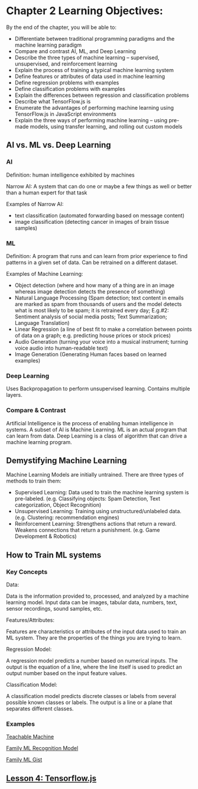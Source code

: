 # Chapter 2 Learning Objectives:
By the end of the chapter, you will be able to:

- Differentiate between traditional programming paradigms and the machine learning paradigm
- Compare and contrast AI, ML, and Deep Learning
- Describe the three types of machine learning – supervised, unsupervised, and reinforcement learning 
- Explain the process of training a typical machine learning system 
- Define features or attributes of data used in machine learning
- Define regression problems with examples
- Define classification problems with examples
- Explain the differences between regression and classification problems
- Describe what TensorFlow.js is
- Enumerate the advantages of performing machine learning using TensorFlow.js in JavaScript environments
- Explain the three ways of performing machine learning – using pre-made models, using transfer learning, and rolling out custom models

## AI vs. ML vs. Deep Learning
### AI
Definition: human intelligence exhibited by machines

Narrow AI: A system that can do one or maybe a few things as well or better than a human expert for that task

Examples of Narrow AI:
- text classification (automated forwarding based on message content)
- image classification (detecting cancer in images of brain tissue samples)

### ML
Definition: A program that runs and can learn from prior experience to find patterns in a given set of data. Can be retrained on a different dataset. 

Examples of Machine Learning:
- Object detection (where and how many of a thing are in an image whereas image detection detects the presence of something)
- Natural Language Processing (Spam detection; text content in emails are marked as spam from thousands of users and the model detects what is most likely to be spam; it is retrained every day; E.g.#2: Sentiment analysis of social media posts; Text Summarization; Language Translation)
- Linear Regression (a line of best fit to make a correlation between points of data on a graph; e.g. predicting house prices or stock prices)
- Audio Generation (turning your voice into a musical instrument; turning voice audio into human-readable text)
- Image Generation (Generating Human faces based on learned examples)

### Deep Learning
Uses Backpropagation to perform unsupervised learning. Contains multiple layers. 

### Compare & Contrast
Artificial Intelligence is the process of enabling human intelligence in systems. A subset of AI is Machine Learning. ML is an actual program that can learn from data. Deep Learning is a class of algorithm that can drive a machine learning program. 

## Demystifying Machine Learning
Machine Learning Models are initially untrained. There are three types of methods to train them:
- Supervised Learning: Data used to train the machine learning system is pre-labeled. (e.g. Classifying objects: Spam Detection, Text categorization, Object Recognition)
- Unsupervised Learning: Training using unstructured/unlabeled data. (e.g. Clustering: recommendation engines)
- Reinforcement Learning: Strengthens actions that return a reward. Weakens connections that return a punishment. (e.g. Game Development & Robotics) 

## How to Train ML systems
### Key Concepts
Data: 

Data is the information provided to, processed, and analyzed by a machine learning model. Input data can be images, tabular data, numbers, text, sensor recordings, sound samples, etc. 

Features/Attributes:

Features are characteristics or attributes of the input data used to train an ML system. They are the properties of the things you are trying to learn. 

Regression Model:

A regression model predicts a number based on numerical inputs. The output is the equation of a line, where the line itself is used to predict an output number based on the input feature values.

Classification Model:

A classification model predicts discrete classes or labels from several possible known classes or labels. The output is a line or a plane that separates different classes.

### Examples
[Teachable Machine](https://teachablemachine.withgoogle.com/)

[Family ML Recognition Model](https://teachablemachine.withgoogle.com/models/KogCD1fq4/)

[Family ML Gist](https://gist.github.com/efwoods/a84b45dbd0711d14e067ab86c1716cf1)

## [Lesson 4: Tensorflow.js](https://learning.edx.org/course/course-v1:Google+WebML102+3T2021/block-v1:Google+WebML102+3T2021+type@sequential+block@7b1a4fefcb2f480dbd1d26afc047659d/block-v1:Google+WebML102+3T2021+type@vertical+block@a9e7b2b36e754b229db7c31a9a575983)